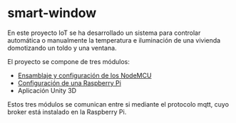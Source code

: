# smart-window

En este proyecto IoT se ha desarrollado un sistema para controlar automática o manualmente la temperatura e iluminación de una vivienda domotizando  un toldo y una ventana.

El proyecto se compone de tres módulos:

 - [Ensamblaje y configuración de los NodeMCU](NodeMCU)
 - [Configuración de una Raspberry Pi](webapp-iot) 
 - Aplicación Unity 3D
 
Estos tres módulos se comunican entre si mediante el protocolo mqtt, cuyo broker está instalado en la Raspberry Pi.  
